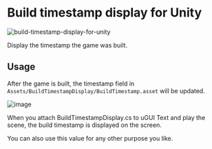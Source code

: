 # Build timestamp display for Unity

![build-timestamp-display-for-unity](https://user-images.githubusercontent.com/5264444/95020949-2c746f80-06a9-11eb-866d-0a808459a930.png)

Display the timestamp the game was built.

## Usage

After the game is built, the timestamp field in `Assets/BuildTimestampDisplay/BuildTimestamp.asset` will be updated.

![image](https://user-images.githubusercontent.com/5264444/95021130-2b900d80-06aa-11eb-9c99-9099cd66d32a.png)

When you attach BuildTimestampDisplay.cs to uGUI Text and play the scene, the build timestamp is displayed on the screen.

You can also use this value for any other purpose you like.
